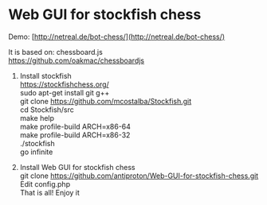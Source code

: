 Web GUI for stockfish chess
===========================
Demo:
[http://netreal.de/bot-chess/](http://netreal.de/bot-chess/)

It is based on: chessboard.js<br />
https://github.com/oakmac/chessboardjs<br />
1) Install stockfish<br />
https://stockfishchess.org/<br />
sudo apt-get install git g++<br />
git clone https://github.com/mcostalba/Stockfish.git<br />
cd Stockfish/src<br />
make help<br />
make profile-build ARCH=x86-64<br />
make profile-build ARCH=x86-32<br />
./stockfish<br />
go infinite<br />

2) Install Web GUI for stockfish chess<br />
git clone https://github.com/antiproton/Web-GUI-for-stockfish-chess.git<br />
Edit config.php<br />
That is all! Enjoy it